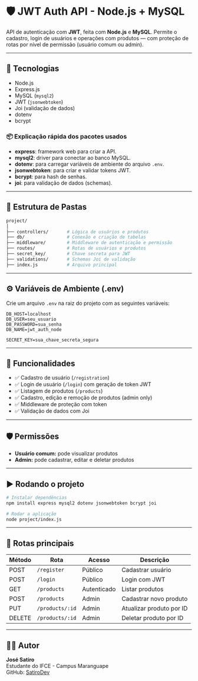 # 🛡️ JWT Auth API - Node.js + MySQL

API de autenticação com **JWT**, feita com **Node.js** e **MySQL**. Permite o cadastro, login de usuários e operações com produtos — com proteção de rotas por nível de permissão (usuário comum ou admin).

---

## 🚀 Tecnologias

- Node.js  
- Express.js  
- MySQL (`mysql2`)  
- JWT (`jsonwebtoken`)  
- Joi (validação de dados)  
- dotenv  
- bcrypt

### 📦 Explicação rápida dos pacotes usados

- **express**: framework web para criar a API.  
- **mysql2**: driver para conectar ao banco MySQL.  
- **dotenv**: para carregar variáveis de ambiente do arquivo `.env`.  
- **jsonwebtoken**: para criar e validar tokens JWT.  
- **bcrypt**: para hash de senhas.  
- **joi**: para validação de dados (schemas).

---

## 📁 Estrutura de Pastas

```bash
project/
│
├── controllers/       # Lógica de usuários e produtos
├── db/                # Conexão e criação de tabelas
├── middleware/        # Middleware de autenticação e permissão
├── routes/            # Rotas de usuários e produtos
├── secret_key/        # Chave secreta para JWT
├── validations/       # Schemas Joi de validação
├── index.js           # Arquivo principal
```

---

## ⚙️ Variáveis de Ambiente (.env)

Crie um arquivo `.env` na raiz do projeto com as seguintes variáveis:

```env
DB_HOST=localhost
DB_USER=seu_usuario
DB_PASSWORD=sua_senha
DB_NAME=jwt_auth_node

SECRET_KEY=sua_chave_secreta_segura
```

---

## 📌 Funcionalidades

- ✅ Cadastro de usuário (`/registration`)  
- ✅ Login de usuário (`/login`) com geração de token JWT  
- ✅ Listagem de produtos (`/products`)  
- ✅ Cadastro, edição e remoção de produtos (admin only)  
- ✅ Middleware de proteção com token  
- ✅ Validação de dados com Joi

---

## 🛡️ Permissões

- **Usuário comum:** pode visualizar produtos  
- **Admin:** pode cadastrar, editar e deletar produtos

---

## ▶️ Rodando o projeto

```bash
# Instalar dependências
npm install express mysql2 dotenv jsonwebtoken bcrypt joi

# Rodar a aplicação
node project/index.js
```

---

## 📮 Rotas principais

| Método | Rota              | Acesso      | Descrição                     |
|--------|-------------------|-------------|-------------------------------|
| POST   | `/register`       | Público     | Cadastrar usuário             |
| POST   | `/login`          | Público     | Login com JWT                 |
| GET    | `/products`       | Autenticado | Listar produtos               |
| POST   | `/products`       | Admin       | Cadastrar novo produto        |
| PUT    | `/products/:id`   | Admin       | Atualizar produto por ID      |
| DELETE | `/products/:id`   | Admin       | Deletar produto por ID        |

---

## 🙋‍♂️ Autor

**José Satiro**  
Estudante do IFCE - Campus Maranguape  
GitHub: [SatiroDev](https://github.com/SatiroDev)
